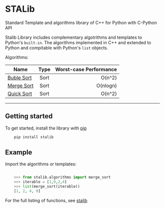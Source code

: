 
# STALib

Standard Template and algorithms library of C++ for Python with C-Python API

Stalib Library includes complementary algotrithms and templates to Python's ``built-in``.
The algorithms implemented in C++ and extended to Python and compitable with Python's ``list`` objects.


Algorithms:


| Name          | Type          | Worst-case Performance                   | 
| ------------- |:-------------:| --------------------------------:|
| [Buble Sort](https://en.wikipedia.org/wiki/Bubble_sort)    |  Sort       | O(n^2)
| [Merge Sort](https://en.wikipedia.org/wiki/Merge_sort)     | Sort      |   O(nlogn) |
| [Quick Sort](https://en.wikipedia.org/wiki/Quicksort)| Sort    |    O(n^2) |


------
## Getting started


To get started, install the library with [pip](https://pip.pypa.io/en/stable/)

```bash
    pip install stalib
```
  

## Example 


Import the algorithms or templates:

```python

    >>> from stalib.algorithms import merge_sort
    >>> iterable = [1,9,2,4]
    >>> list(merge_sort(iterable))
    [1, 2, 4, 9]

```

For the full listing of functions, see [stalib](https://pypi.org/search/?q=stalib)

